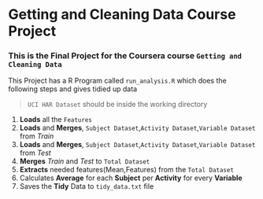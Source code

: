 # Getting and Cleaning Data Course Project

### This is the **Final Project** for the Coursera course `Getting and Cleaning Data`

This Project has a R Program called `run_analysis.R` which does the following steps and gives tidied up data
> `UCI HAR Dataset` should be inside the working directory
1. **Loads** all the `Features`
2. **Loads** and **Merges**, `Subject Dataset`,`Activity Dataset`,`Variable Dataset` from *Train*
3. **Loads** and **Merges**, `Subject Dataset`,`Activity Dataset`,`Variable Dataset` from *Test*
4. **Merges** *Train* and *Test* to `Total Dataset`
5. **Extracts** needed features(Mean,Features) from the `Total Dataset`
6. Calculates **Average** for each **Subject** per **Activity** for every **Variable**
7. Saves the **Tidy** Data to `tidy_data.txt` file
